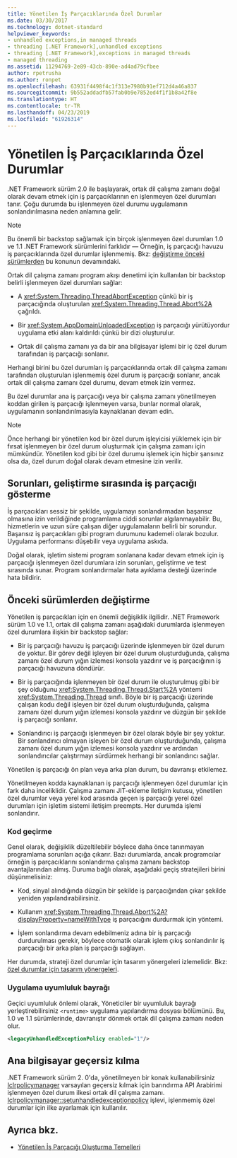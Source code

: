 ```yaml
---
title: Yönetilen İş Parçacıklarında Özel Durumlar
ms.date: 03/30/2017
ms.technology: dotnet-standard
helpviewer_keywords:
- unhandled exceptions,in managed threads
- threading [.NET Framework],unhandled exceptions
- threading [.NET Framework],exceptions in managed threads
- managed threading
ms.assetid: 11294769-2e89-43cb-890e-ad4ad79cfbee
author: rpetrusha
ms.author: ronpet
ms.openlocfilehash: 63931f4498f4c1f313e7980b91ef712d4a46a837
ms.sourcegitcommit: 9b552addadfb57fab0b9e7852ed4f1f1b8a42f8e
ms.translationtype: HT
ms.contentlocale: tr-TR
ms.lasthandoff: 04/23/2019
ms.locfileid: "61926314"
---
```

# <a name="exceptions-in-managed-threads"></a>Yönetilen İş Parçacıklarında Özel Durumlar
.NET Framework sürüm 2.0 ile başlayarak, ortak dil çalışma zamanı doğal olarak devam etmek için iş parçacıklarının en işlenmeyen özel durumları tanır. Çoğu durumda bu işlenmeyen özel durumu uygulamanın sonlandırılmasına neden anlamına gelir.  
  
> [!NOTE]
>  Bu önemli bir backstop sağlamak için birçok işlenmeyen özel durumları 1.0 ve 1.1 .NET Framework sürümlerini farklıdır — Örneğin, iş parçacığı havuzu iş parçacıklarında özel durumlar işlenmemiş. Bkz: [değiştirme önceki sürümlerden](#ChangeFromPreviousVersions) bu konunun devamındaki.  
  
 Ortak dil çalışma zamanı program akışı denetimi için kullanılan bir backstop belirli işlenmeyen özel durumları sağlar:  
  
- A <xref:System.Threading.ThreadAbortException> çünkü bir iş parçacığında oluşturulan <xref:System.Threading.Thread.Abort%2A> çağrıldı.  
  
- Bir <xref:System.AppDomainUnloadedException> iş parçacığı yürütüyordur uygulama etki alanı kaldırıldı çünkü bir dizi oluşturulur.  
  
- Ortak dil çalışma zamanı ya da bir ana bilgisayar işlemi bir iç özel durum tarafından iş parçacığı sonlanır.  
  
 Herhangi birini bu özel durumları iş parçacıklarında ortak dil çalışma zamanı tarafından oluşturulan işlenmemiş özel durum iş parçacığı sonlanır, ancak ortak dil çalışma zamanı özel durumu, devam etmek izin vermez.  
  
 Bu özel durumlar ana iş parçacığı veya bir çalışma zamanı yönetilmeyen koddan girilen iş parçacığı işlenmeyen varsa, bunlar normal olarak, uygulamanın sonlandırılmasıyla kaynaklanan devam edin.  
  
> [!NOTE]
>  Önce herhangi bir yönetilen kod bir özel durum işleyicisi yüklemek için bir fırsat işlenmeyen bir özel durum oluşturmak için çalışma zamanı için mümkündür. Yönetilen kod gibi bir özel durumu işlemek için hiçbir şansınız olsa da, özel durum doğal olarak devam etmesine izin verilir.  
  
## <a name="exposing-threading-problems-during-development"></a>Sorunları, geliştirme sırasında iş parçacığı gösterme  
 İş parçacıkları sessiz bir şekilde, uygulamayı sonlandırmadan başarısız olmasına izin verildiğinde programlama ciddi sorunlar algılanmayabilir. Bu, hizmetlerin ve uzun süre çalışan diğer uygulamaların belirli bir sorundur. Başarısız iş parçacıkları gibi program durumunu kademeli olarak bozulur. Uygulama performansı düşebilir veya uygulama askıda.  
  
 Doğal olarak, işletim sistemi program sonlanana kadar devam etmek için iş parçacığı işlenmeyen özel durumlara izin sorunları, geliştirme ve test sırasında sunar. Program sonlandırmalar hata ayıklama desteği üzerinde hata bildirir.  
  
<a name="ChangeFromPreviousVersions"></a>   
## <a name="change-from-previous-versions"></a>Önceki sürümlerden değiştirme  
 Yönetilen iş parçacıkları için en önemli değişiklik ilgilidir. .NET Framework sürüm 1.0 ve 1.1, ortak dil çalışma zamanı aşağıdaki durumlarda işlenmeyen özel durumlara ilişkin bir backstop sağlar:  
  
- Bir iş parçacığı havuzu iş parçacığı üzerinde işlenmeyen bir özel durum de yoktur. Bir görev değil işleyen bir özel durum oluşturduğunda, çalışma zamanı özel durum yığın izlemesi konsola yazdırır ve iş parçacığının iş parçacığı havuzuna döndürür.  
  
- Bir iş parçacığında işlenmeyen bir özel durum ile oluşturulmuş gibi bir şey olduğunu <xref:System.Threading.Thread.Start%2A> yöntemi <xref:System.Threading.Thread> sınıfı. Böyle bir iş parçacığı üzerinde çalışan kodu değil işleyen bir özel durum oluşturduğunda, çalışma zamanı özel durum yığın izlemesi konsola yazdırır ve düzgün bir şekilde iş parçacığı sonlanır.  
  
- Sonlandırıcı iş parçacığı işlenmeyen bir özel olarak böyle bir şey yoktur. Bir sonlandırıcı olmayan işleyen bir özel durum oluşturduğunda, çalışma zamanı özel durum yığın izlemesi konsola yazdırır ve ardından sonlandırıcılar çalıştırmayı sürdürmek herhangi bir sonlandırıcı sağlar.  
  
 Yönetilen iş parçacığı ön plan veya arka plan durum, bu davranışı etkilemez.  
  
 Yönetilmeyen kodda kaynaklanan iş parçacığı işlenmeyen özel durumlar için fark daha inceliklidir. Çalışma zamanı JIT-ekleme iletişim kutusu, yönetilen özel durumlar veya yerel kod arasında geçen iş parçacığı yerel özel durumları için işletim sistemi iletişim preempts. Her durumda işlemi sonlandırır.  
  
### <a name="migrating-code"></a>Kod geçirme  
 Genel olarak, değişiklik düzeltilebilir böylece daha önce tanınmayan programlama sorunları açığa çıkarır. Bazı durumlarda, ancak programcılar örneğin iş parçacıklarını sonlandırma çalışma zamanı backstop avantajlarından almış. Duruma bağlı olarak, aşağıdaki geçiş stratejileri birini düşünmelisiniz:  
  
- Kod, sinyal alındığında düzgün bir şekilde iş parçacığından çıkar şekilde yeniden yapılandırabilirsiniz.  
  
- Kullanım <xref:System.Threading.Thread.Abort%2A?displayProperty=nameWithType> iş parçacığını durdurmak için yöntemi.  
  
- İşlem sonlandırma devam edebilmeniz adına bir iş parçacığı durdurulması gerekir, böylece otomatik olarak işlem çıkış sonlandırılır iş parçacığı bir arka plan iş parçacığı sağlayın.  
  
 Her durumda, strateji özel durumlar için tasarım yönergeleri izlemelidir. Bkz: [özel durumlar için tasarım yönergeleri](../../../docs/standard/design-guidelines/exceptions.md).  
  
### <a name="application-compatibility-flag"></a>Uygulama uyumluluk bayrağı  
 Geçici uyumluluk önlemi olarak, Yöneticiler bir uyumluluk bayrağı yerleştirebilirsiniz `<runtime>` uygulama yapılandırma dosyası bölümünü. Bu, 1.0 ve 1.1 sürümlerinde, davranıştır dönmek ortak dil çalışma zamanı neden olur.  
  
```xml  
<legacyUnhandledExceptionPolicy enabled="1"/>  
```  
  
## <a name="host-override"></a>Ana bilgisayar geçersiz kılma  
 .NET Framework sürüm 2. 0'da, yönetilmeyen bir konak kullanabilirsiniz [Iclrpolicymanager](../../../docs/framework/unmanaged-api/hosting/iclrpolicymanager-interface.md) varsayılan geçersiz kılmak için barındırma API Arabirimi işlenmeyen özel durum ilkesi ortak dil çalışma zamanı. [Iclrpolicymanager::setunhandledexceptionpolicy](../../../docs/framework/unmanaged-api/hosting/iclrpolicymanager-setunhandledexceptionpolicy-method.md) işlevi, işlenmemiş özel durumlar için ilke ayarlamak için kullanılır.  
  
## <a name="see-also"></a>Ayrıca bkz.

- [Yönetilen İş Parçacığı Oluşturma Temelleri](../../../docs/standard/threading/managed-threading-basics.md)
